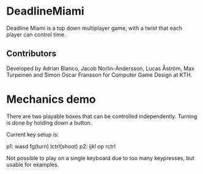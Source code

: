 # DeadlineMiami

Deadline Miami is a top down multiplayer game, with a twist that each player can control time.

## Contributors

Developed by Adrian Blanco, Jacob Norlin-Andersson, Lucas Åström, Max Turpeinen and Simon Oscar Fransson for Computer Game Design at KTH.

# Mechanics demo

There are two playable boxes that can be controlled independently. Turning is done by holding down a button.

Current key setup is:

p1: wasd fg(turn) lctrl(shoot)
p2: ijkl op rctrl

Not possible to play on a single keyboard due to too many keypresses, but usable for examples.
